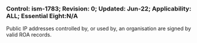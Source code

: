 ### Control: ism-1783; Revision: 0; Updated: Jun-22; Applicability: ALL; Essential Eight:N/A
<p>Public IP addresses controlled by, or used by, an organisation are signed by valid ROA records.</p>